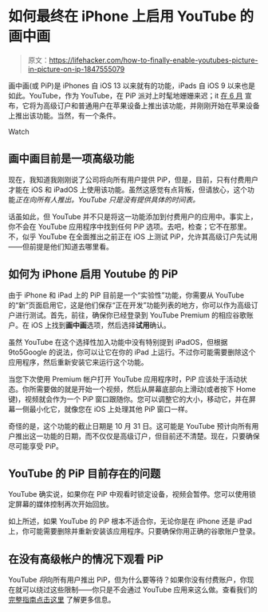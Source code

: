 # 如何最终在 iPhone 上启用 YouTube 的画中画

> 原文：<https://lifehacker.com/how-to-finally-enable-youtubes-picture-in-picture-on-ip-1847555079>

画中画(或 PiP)是 iPhones 自 iOS 13 以来就有的功能，iPads 自 iOS 9 以来也是如此。YouTube，作为 YouTube，在 PiP 派对上时髦地姗姗来迟；it [在 6 月](https://www.theverge.com/2021/6/18/22540482/youtube-picture-in-picture-iphone-ipad-ios-app-free-premium) 宣布，它将为高级订户和普通用户在苹果设备上推出该功能，并刚刚开始在苹果设备上推出该功能。当然，有一个条件。

Watch

## 画中画目前是一项高级功能

现在，我知道我刚刚说了公司将向所有用户提供 PiP，但是，目前，只有付费用户才能在 iOS 和 iPadOS 上使用该功能。虽然这感觉有点背叛，但请放心，这个功能*正在向所有人推出。YouTube 只是没有提供具体的时间表。*

话虽如此，但 YouTube 并不只是将这一功能添加到付费用户的应用中。事实上，你不会在 YouTube 应用程序中找到任何 PiP 选项。去吧，检查；它不在那里。不，似乎 YouTube 在全面推出之前正在 iOS 上测试 PiP，允许其高级订户先试用——但前提是他们知道去哪里看。

## 如何为 iPhone 启用 Youtube 的 PiP

由于 iPhone 和 iPad 上的 PiP 目前是一个“实验性”功能，你需要从 YouTube 的“新”页面启用它，这是他们保存“正在开发”功能列表的地方，你可以作为高级订户进行测试。首先，前往，确保你已经登录到 YouTube Premium 的相应谷歌账户。在 iOS 上找到**画中画**选项，然后选择**试用**确认。

虽然 YouTube 在这个选择性加入功能中没有特别提到 iPadOS，但根据 9to5Google 的说法，你可以让它在你的 iPad 上运行。不过你可能需要删除这个应用程序，然后重新安装它来运行这个功能。

当您下次使用 Premium 帐户打开 YouTube 应用程序时，PiP 应该处于活动状态。你所需要做的就是开始一个视频，然后从屏幕底部向上滑动(或者按下 Home 键)，视频就会作为一个 PiP 窗口跟随你。您可以调整它的大小，移动它，并在屏幕一侧最小化它，就像您在 iOS 上处理其他 PiP 窗口一样。

奇怪的是，这个功能的截止日期是 10 月 31 日。这可能是 YouTube 预计向所有用户推出这一功能的日期，而不仅仅是高级订户，但目前还不清楚。现在，只要确保尽可能享受 PiP。

## YouTube 的 PiP 目前存在的问题

YouTube 确实说，如果你在 PiP 中观看时锁定设备，视频会暂停。您可以使用锁定屏幕的媒体控制再次开始回放。

如上所述，如果 YouTube 的 PiP 根本不适合你，无论你是在 iPhone 还是 iPad 上，你可能需要删除并重新安装该应用程序。只要确保你用正确的谷歌账户登录。

## 在没有高级帐户的情况下观看 PiP

YouTube *将*向所有用户推出 PiP，但为什么要等待？如果你没有付费账户，你现在就可以绕过这些限制——你只是不会通过 YouTube 应用来这么做。查看我们的 [完整指南点击这里](https://lifehacker.com/how-to-get-around-youtubes-block-of-picture-in-picture-1845129320) 了解更多信息。